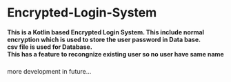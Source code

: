 <h1>Encrypted-Login-System</h1>
<h4>This is a Kotlin based Encrypted Login System.
This include normal encryption which is used to store the user password in Data base.
<br>csv file is used for Database.
<br>This has a feature to recongnize existing user so no user have same name 
</h4>
<h3></h3>more development in future...</h3>
